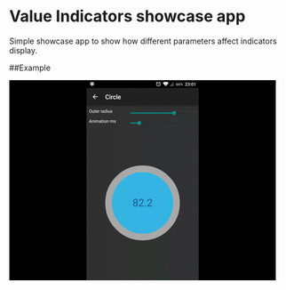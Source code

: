 Value Indicators showcase app
=============================

Simple showcase app to show how different parameters affect indicators display.

##Example

<img src="../gif/showcase.gif">